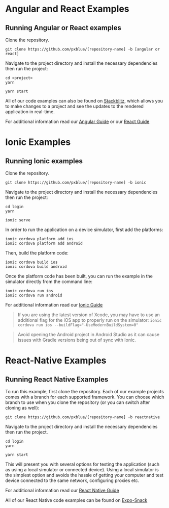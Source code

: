 # Angular and React Examples
## Running Angular or React examples
Clone the repository.
```
git clone https://github.com/pxblue/[repository-name] -b [angular or react]
```
Navigate to the project directory and install the necessary dependencies then run the project:

```
cd <project>
yarn
```
```
yarn start
```

All of our code examples can also be found on [Stackblitz](http://www.stackblitz.com/@px-blue), which allows you to make changes to a project and see the updates to the rendered application in real-time.

For additional information read our [Angular Guide](https://pxblue.github.io/development/frameworks-web/angular) or our [React Guide](https://pxblue.github.io/development/frameworks-web/react)

# Ionic Examples
## Running Ionic examples
Clone the repository.
```
git clone https://github.com/pxblue/[repository-name] -b ionic
```

Navigate to the project directory and install the necessary dependencies then run the project:

```
cd login
yarn
```
```
ionic serve
```
In order to run the application on a device simulator, first add the platforms:
```
ionic cordova platform add ios
ionic cordova platform add android
```

Then, build the platform code:
```
ionic cordova build ios
ionic cordova build android
```

Once the platform code has been built, you can run the example in the simulator directly from the command line:
```
ionic cordova run ios
ionic cordova run android
```
For additional information read our [Ionic Guide](https://pxblue.github.io/development/frameworks-mobile/ionic)

> If you are using the latest version of Xcode, you may have to use an additional flag for the iOS app to properly run on the simulator: ```ionic cordova run ios --buildFlag="-UseModernBuildSystem=0"```

> Avoid opening the Android project in Android Studio as it can cause issues with Gradle versions being out of sync with Ionic.

# React-Native Examples
## Running React Native Examples
To run this example, first clone the repository. Each of our example projects comes with a branch for each supported framework. You can choose which branch to use when you clone the repository (or you can switch after cloning as well):

```
git clone https://github.com/pxblue/[repository-name] -b reactnative
```

Navigate to the project directory and install the necessary dependencies then run the project.

```
cd login
yarn
```
```
yarn start
```

This will present you with several options for testing the application (such as using a local simulator or connected device). Using a local simulator is the simplest option and avoids the hassle of getting your computer and test device connected to the same network, configuring proxies etc.

For additional information read our [React Native Guide](https://pxblue.github.io/development/frameworks-mobile/react-native)

All of our React Native code examples can be found on [Expo-Snack](https://expo.io/snacks/@px-blue)